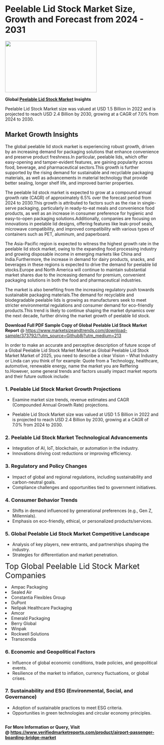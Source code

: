 <H1>Peelable Lid Stock Market Size, Growth and Forecast from 2024 - 2031</H1><img class="aligncenter size-medium wp-image-584254" src="https://thirdeyenews.in/wp-content/uploads/2024/09/Global-Market-Research-300x168.jpeg" alt="" width="300" height="168" /><p><strong>Global&nbsp;<a href="https://www.marketsizeandtrends.com/download-sample/373792/?utm_source=Github8j?utm_medium=213">Peelable Lid Stock Market</a> Insights</strong></p><p>Peelable Lid Stock Market size was valued at USD 1.5 Billion in 2022 and is projected to reach USD 2.4 Billion by 2030, growing at a CAGR of 7.0% from 2024 to 2030.</p><p><!DOCTYPE html> <html lang="en"> <head> <meta charset="UTF-8"> <meta name="viewport" content="width=device-width, initial-scale=1.0"> <title>Peelable Lid Stock Market Growth Insights</title> </head> <body> <h2>Market Growth Insights</h2> <p>The global peelable lid stock market is experiencing robust growth, driven by an increasing demand for packaging solutions that enhance convenience and preserve product freshness.In particular, peelable lids, which offer easy-opening and tamper-evident features, are gaining popularity across food, beverage, and pharmaceutical sectors.This growth is further supported by the rising demand for sustainable and recyclable packaging materials, as well as advancements in material technology that provide better sealing, longer shelf life, and improved barrier properties.</p> <p>The peelable lid stock market is expected to grow at a compound annual growth rate (CAGR) of approximately 6.5% over the forecast period from 2024 to 2030.This growth is attributed to factors such as the rise in single-serve packaging, particularly in ready-to-eat meals and convenience food products, as well as an increase in consumer preference for hygienic and easy-to-open packaging solutions.Additionally, companies are focusing on innovations in peelable lid designs, offering features like leak-proof seals, microwave compatibility, and improved compatibility with various types of containers such as PET, aluminum, and paperboard.</p> <p>The Asia-Pacific region is expected to witness the highest growth rate in the peelable lid stock market, owing to the expanding food processing industry and growing disposable income in emerging markets like China and India.Furthermore, the increase in demand for dairy products, snacks, and beverages in these regions is expected to drive the demand for peelable lid stocks.Europe and North America will continue to maintain substantial market shares due to the increasing demand for premium, convenient packaging solutions in both the food and pharmaceutical industries.</p> <p>The market is also benefiting from the increasing regulatory push towards sustainable packaging materials.The demand for recyclable and biodegradable peelable lids is growing as manufacturers seek to meet stricter environmental regulations and consumer demand for eco-friendly products.This trend is likely to continue shaping the market dynamics over the next decade, further driving the market growth of peelable lid stock.</p> <p><span class=""><strong>Download Full PDF Sample Copy of Global Peelable Lid Stock Market Report</strong> @ <a href="https://www.marketsizeandtrends.com/download-sample/373792/?utm_source=Github8j?utm_medium=213" target="_blank">https://www.marketsizeandtrends.com/download-sample/373792/?utm_source=Github8j?utm_medium=213</a></span></p><p>In order to make an accurate and perceptive description of future scope of a Global&nbsp;Peelable Lid Stock Market Market as Global&nbsp;Peelable Lid Stock Market Market of 2025, you need to describe a clear Vision &ndash; What Industry or Linda can you think of for example: Quote from a Technology, healthcare, automotive, renewable energy, name the market you are Reffering to.However, some general trends and factors usually impact market reports and their future outlook include:</p><h3>1.&nbsp;<strong>Peelable Lid Stock Market Growth Projections</strong></h3><ul><li>Examine market size trends, revenue estimates and CAGR (Compounded Annual Growth Rate) projections.</li><li><p>Peelable Lid Stock Market size was valued at USD 1.5 Billion in 2022 and is projected to reach USD 2.4 Billion by 2030, growing at a CAGR of 7.0% from 2024 to 2030.</p></li></ul><h3>2.&nbsp;<strong>Peelable Lid Stock Market Technological Advancements</strong></h3><ul><li>Integration of AI, IoT, blockchain, or automation in the industry.</li><li>Innovations driving cost reductions or improving efficiency.</li></ul><h3>3.&nbsp;<strong>Regulatory and Policy Changes</strong></h3><ul><li>Impact of global and regional regulations, including sustainability and carbon-neutral goals.</li><li>Compliance challenges and opportunities tied to government initiatives.</li></ul><h3>4.&nbsp;<strong>Consumer Behavior Trends</strong></h3><ul><li>Shifts in demand influenced by generational preferences (e.g., Gen Z, Millennials).</li><li>Emphasis on eco-friendly, ethical, or personalized products/services.</li></ul><h3>5.&nbsp;<strong>Global Peelable Lid Stock Market Competitive Landscape</strong></h3><ul><li>Analysis of key players, new entrants, and partnerships shaping the industry.</li><li>Strategies for differentiation and market penetration.</li></ul><p data-pm-slice="1 1 []"><span style="color: inherit; font-family: inherit; font-size: 25px;">Top Global Peelable Lid Stock Market Companies</span></p><div class="" data-test-id=""><p><li>Ampac Packaging</li><li> Sealed Air</li><li> Constantia Flexibles Group</li><li> DuPont</li><li> Nelipak Healthcare Packaging</li><li> Amcor</li><li> Emerald Packaging</li><li> Berry Global</li><li> Winpak</li><li> Rockwell Solutions</li><li> Transcendia</li></p></div><h3>6.&nbsp;<strong>Economic and Geopolitical Factors</strong></h3><ul><li>Influence of global economic conditions, trade policies, and geopolitical events.</li><li>Resilience of the market to inflation, currency fluctuations, or global crises.</li></ul><h3>7.&nbsp;<strong>Sustainability and ESG (Environmental, Social, and Governance)</strong></h3><ul><li>Adoption of sustainable practices to meet ESG criteria.</li><li>Opportunities in green technologies and circular economy principles.</li></ul><h2><strong style="font-size: 14px;">For More Information or Query, Visit @&nbsp;</strong><a style="background-color: #ffffff; font-size: 14px;" href="https://www.marketsizeandtrends.com/report/peelable-lid-stock-market/" target="_blank">https://www.verifiedmarketreports.com/product/airport-passenger-boarding-bridge-market</a></h2>
